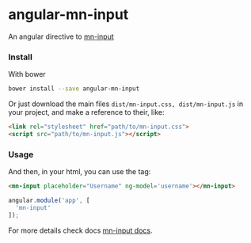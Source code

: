 # angular-mn-input

An angular directive to [mn-input](https://github.com/darlanmendonca/mn-input)

<!-- See the [demo](http://codepen.io/darlanmendonca/full/NRNvRZ/) -->

### Install

With bower

```sh
bower install --save angular-mn-input
```

Or just download the main files ```dist/mn-input.css, dist/mn-input.js``` in your project, and make a reference to their, like:

```html
<link rel="stylesheet" href="path/to/mn-input.css">
<script src="path/to/mn-input.js"></script>
```

### Usage

And then, in your html, you can use the tag:

```html
<mn-input placeholder="Username" ng-model='username'></mn-input>
```

```js
angular.module('app', [
  'mn-input'
]);
```

For more details check docs [mn-input docs](https://github.com/darlanmendonca/mn-input).

